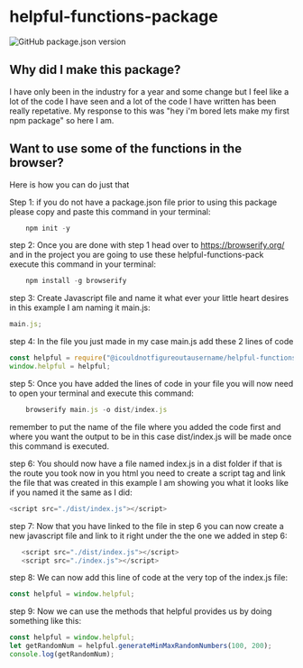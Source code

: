 # helpful-functions-package

![GitHub package.json version](https://img.shields.io/github/package-json/v/iyanez2314/helpful-functions-package)

## Why did I make this package?

I have only been in the industry for a year and some change but I feel like a lot of the code I have seen and a lot of the code I have written has been really repetative. My response to this was "hey i'm bored lets make my first npm package" so here I am.

## Want to use some of the functions in the browser?

Here is how you can do just that

Step 1:
if you do not have a package.json file prior to using this package please copy and paste this command in your terminal:

```javascript I'm A tab
    npm init -y
```

step 2:
Once you are done with step 1 head over to https://browserify.org/ and in the project you are going to use these helpful-functions-pack execute this command in your terminal:

```javascript I'm A tab
    npm install -g browserify
```

step 3:
Create Javascript file and name it what ever your little heart desires in this example I am naming it main.js:

```javascript I'm A tab
main.js;
```

step 4:
In the file you just made in my case main.js add these 2 lines of code

```javascript I'm A tab
const helpful = require("@icouldnotfigureoutausername/helpful-functions-package");
window.helpful = helpful;
```

step 5:
Once you have added the lines of code in your file you will now need to open your terminal and execute this command:

```javascript I'm A tab
    browserify main.js -o dist/index.js
```

remember to put the name of the file where you added the code first and where you want the output to be in this case dist/index.js will be made once this command is executed.

step 6:
You should now have a file named index.js in a dist folder if that is the route you took now in you html you need to create a script tag and link the file that was created in this example I am showing you what it looks like if you named it the same as I did:

```javascript I'm A tab
<script src="./dist/index.js"></script>
```

step 7:
Now that you have linked to the file in step 6 you can now create a new javascript file and link to it right under the the one we added in step 6:

```javascript I'm A tab
   <script src="./dist/index.js"></script>
   <script src="./index.js"></script>
```

step 8:
We can now add this line of code at the very top of the index.js file:

```javascript I'm A tab
const helpful = window.helpful;
```

step 9:
Now we can use the methods that helpful provides us by doing something like this:

```javascript I'm A tab
const helpful = window.helpful;
let getRandomNum = helpful.generateMinMaxRandomNumbers(100, 200);
console.log(getRandomNum);
```
